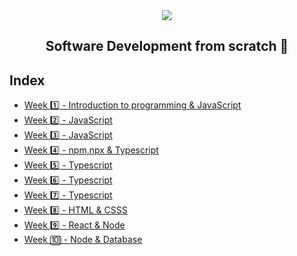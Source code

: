 <div align="center">
  <img src="https://uploads-ssl.webflow.com/5eb2f56932c3562feab232e3/5f73550d00249e7e96c9f3de_Logo.png">
</div>
<h2 align="center">Software Development from scratch 🤖</h2>

## Index
- [Week 1️⃣ - Introduction to programming & JavaScript](Challenges/Week1/Week1.md)
- [Week 2️⃣ - JavaScript](Challenges/Week2/Week2.md)
- [Week 3️⃣ - JavaScript](Challenges/Week3/Week3.md)
- [Week 4️⃣ - npm,npx & Typescript](Challenges/Week4/Week4.md)
- [Week 5️⃣ - Typescript](Challenges/Week5/Week5.md)
- [Week 6️⃣ - Typescript](Challenges/Week6/Week6.md)
- [Week 7️⃣ - Typescript](Challenges/Week7/Week7.md)
- [Week 8️⃣ - HTML & CSSS](Challenges/Week8/Week8.md)
- [Week 9️⃣ - React & Node](Challenges/Week9/Week9.md)
- [Week 🔟 - Node & Database](Challenges/Week10/Week10.md)
